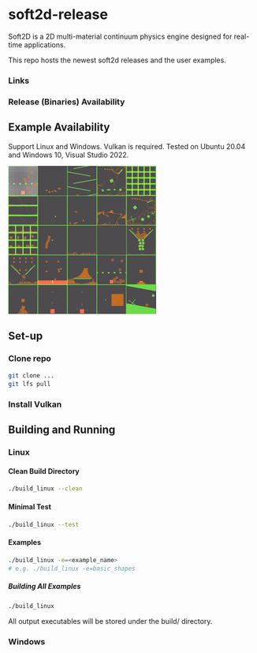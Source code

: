# soft2d-release
Soft2D is a 2D multi-material continuum physics engine designed for real-time applications.

This repo hosts the newest soft2d releases and the user examples.

### Links

### Release (Binaries) Availability

## Example Availability
Support Linux and Windows. Vulkan is required. Tested on Ubuntu 20.04 and Windows 10, Visual Studio 2022.

 ![A preview of user examples](./images/examples.png)

## Set-up

### Clone repo
``` bash
git clone ...
git lfs pull
```
### Install Vulkan

## Building and Running

### Linux

#### Clean Build Directory
``` bash
./build_linux --clean
```

#### Minimal Test
``` bash
./build_linux --test
```

#### Examples
``` bash
./build_linux -e=<example_name> 
# e.g. ./build_linux -e=basic_shapes
```
##### Building All Examples
``` bash
./build_linux
```
All output executables will be stored under the build/ directory.


### Windows

